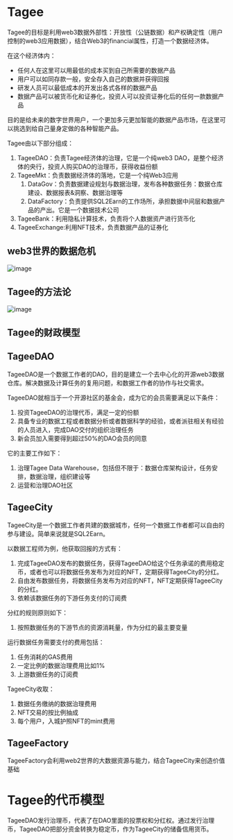 # Tagee
Tagee的目标是利用web3数据外部性：开放性（公链数据）和产权确定性（用户控制的web3应用数据），结合Web3的financial属性，打造一个数据经济体。

在这个经济体内：
* 任何人在这里可以用最低的成本买到自己所需要的数据产品
* 用户可以如同存款一般，安全存入自己的数据并获得回报
* 研发人员可以最低成本的开发出各式各样的数据产品
* 数据产品可以被货币化和证券化，投资人可以投资证券化后的任何一款数据产品

目的是给未来的数字世界用户，一个更加多元更加智能的数据产品市场，在这里可以挑选到给自己量身定做的各种智能产品。

Tagee由以下部分组成：
1. TageeDAO：负责Tagee经济体的治理，它是一个纯web3 DAO，是整个经济体的央行，投资人购买DAO的治理币，获得收益份额
1. TageeMkt：负责数据经济体的落地，它是一个纯Web3应用
    1. DataGov：负责数据建设规划与数据治理，发布各种数据任务：数据仓库建设、数据报表&洞察、数据治理等
    1. DataFactory：负责提供SQL2Earn的工作场所，承担数据中间层和数据产品的产出。它是一个数据技术公司
1. TageeBank：利用隐私计算技术，负责将个人数据资产进行货币化
1. TageeExchange:利用NFT技术，负责数据产品的证券化

## web3世界的数据危机
![image](https://user-images.githubusercontent.com/1047603/186057527-ae8c9aff-a21a-4f02-b5f6-01e2a394c1e8.png)

## Tagee的方法论
![image](https://user-images.githubusercontent.com/1047603/186057792-1a4b02df-0d70-4599-8828-92997b90eee2.png)

## Tagee的财政模型

## TageeDAO
TageeDAO是一个数据工作者的DAO，目的是建立一个去中心化的开源web3数据仓库。解决数据及计算任务的复用问题，和数据工作者的协作与社交需求。

TageeDAO就相当于一个开源社区的基金会，成为它的会员需要满足以下条件：
1. 投资TageeDAO的治理代币，满足一定的份额
2. 具备专业的数据工程或者数据分析或者数据科学的经验，或者派驻相关有经验的人员进入，完成DAO交付的组织治理任务
3. 新会员加入需要得到超过50%的DAO会员的同意

它的主要工作如下：
1. 治理Tagee Data Warehouse，包括但不限于：数据仓库架构设计，任务安排，数据治理，组织建设等
2. 运营和治理DAO社区

## TageeCity
TageeCity是一个数据工作者共建的数据城市，任何一个数据工作者都可以自由的参与建设。简单来说就是SQL2Earn。

以数据工程师为例，他获取回报的方式有：
1. 完成TageeDAO发布的数据任务，获得TageeDAO给这个任务承诺的费用稳定币，或者也可以将数据任务发布为对应的NFT，定期获得TageeCity的分红。
2. 自由发布数据任务，将数据任务发布为对应的NFT，NFT定期获得TageeCity的分红。
3. 依赖该数据任务的下游任务支付的订阅费

分红的规则原则如下：
1. 按照数据任务的下游节点的资源消耗量，作为分红的最主要变量

运行数据任务需要支付的费用包括：
1. 任务消耗的GAS费用
2. 一定比例的数据治理费用比如1%
3. 上游数据任务的订阅费

TageeCity收取：
1. 数据任务缴纳的数据治理费用
2. NFT交易的按比例抽成
3. 每个用户，入城护照NFT的mint费用

## TageeFactory
TageeFactory会利用web2世界的大数据资源与能力，结合TageeCity来创造价值基础

# Tagee的代币模型
TageeDAO发行治理币，代表了在DAO里面的投票权和分红权。通过发行治理币，TageeDAO把部分资金转换为稳定币，作为TageeCity的储备信用货币。
